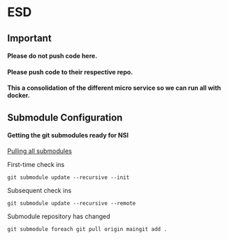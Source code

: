 # ESD

## Important
#### Please do not push code here.
#### Please push code to their respective repo.
#### This a consolidation of the different micro service so we can run all with docker.

Submodule Configuration
------------
#### Getting the git submodules ready for NSI
[Pulling all submodules](https://stackoverflow.com/questions/1030169/easy-way-to-pull-latest-of-all-git-submodules)

First-time check ins
```shell
git submodule update --recursive --init
```

Subsequent check ins
```shell
git submodule update --recursive --remote
```

Submodule repository has changed
```shell
git submodule foreach git pull origin maingit add .

```
